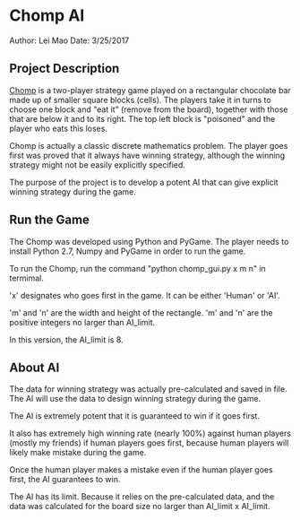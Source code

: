 # Chomp AI
Author: Lei Mao
Date: 3/25/2017

## Project Description

[Chomp](https://en.wikipedia.org/wiki/Chomp) is a two-player strategy game played on a rectangular chocolate bar made up of smaller square blocks (cells). 
The players take it in turns to choose one block and "eat it" (remove from the board), together with those that are below it and to its right. 
The top left block is "poisoned" and the player who eats this loses.

Chomp is actually a classic discrete mathematics problem. The player goes first was proved that it always have winning strategy, although the winning strategy might not be easily explicitly specified.

The purpose of the project is to develop a potent AI that can give explicit winning strategy during the game.


## Run the Game

The Chomp was developed using Python and PyGame. The player needs to install Python 2.7, Numpy and PyGame in order to run the game.

To run the Chomp, run the command "python chomp_gui.py x m n" in termimal. 

'x' designates who goes first in the game. It can be either 'Human' or 'AI'. 

'm' and 'n' are the width and height of the rectangle. 'm' and 'n' are the positive integers no larger than AI_limit.

In this version, the AI_limit is 8.

## About AI

The data for winning strategy was actually pre-calculated and saved in file. The AI will use the data to design winning strategy during the game.

The AI is extremely potent that it is guaranteed to win if it goes first.

It also has extremely high winning rate (nearly 100%) against human players (mostly my friends) if human players goes first, because human players will likely make mistake during the game.

Once the human player makes a mistake even if the human player goes first, the AI guarantees to win.

The AI has its limit. Because it relies on the pre-calculated data, and the data was calculated for the board size no larger than AI_limit x AI_limit.

